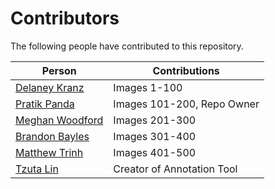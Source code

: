 # Contributors

The following people have contributed to this repository.

| Person                                           | Contributions                             |
| ------------------------------------------------ | ----------------------------------------- |
| [Delaney Kranz](https://github.com/delaneykranz) | Images 1-100                              |
| [Pratik Panda](https://github.com/MrPanda1)      | Images 101-200, Repo Owner                |
| [Meghan Woodford](https://github.com/mmwoodfo)   | Images 201-300                            |
| [Brandon Bayles](https://github.com/bron546)     | Images 301-400                            |
| [Matthew Trinh](https://github.com/MattTrinh)    | Images 401-500                            |
| [Tzuta Lin](https://github.com/tzutalin)         | Creator of Annotation Tool                |